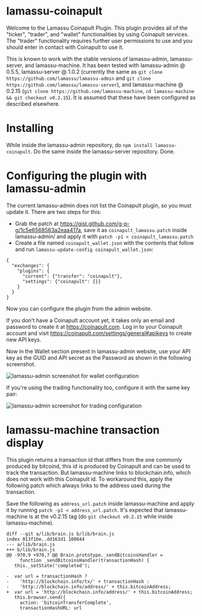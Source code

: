 lamassu-coinapult
=================

Welcome to the Lamassu Coinapult Plugin. This plugin provides all of the "ticker", "trader", and "wallet" functionalities by using Coinapult services. The "trader" functionality requires further user permissions to use and you should enter in contact with Coinapult to use it.

This is known to work with the stable versions of lamassu-admin, lamassu-server, and lamassu-machine. It has been tested with lamassu-admin @ 0.5.5, lamassu-server @ 1.0.2 (currently the same as `git clone https://github.com/lamassu/lamassu-admin` and `git clone https://github.com/lamassu/lamassu-server`), and lamassu-machine @ 0.2.15 (`git clone https://github.com/lamassu-machine`, `cd lamassu-machine && git checkout v0.2.15`). It is assumed that these have been configured as described elsewhere.


Installing
==========

While inside the lamassu-admin repository, do `npm install lamassu-coinapult`. Do the same inside the lamassu-server repository. Done.


Configuring the plugin with lamassu-admin
=========================================

The current lamassu-admin does not list the Coinapult plugin, so you must update it. There are two steps for this:

 * Grab the patch at https://gist.github.com/g-p-g/1c5e6568563a2eaa417a, save it as `coinapult_lamassu.patch` inside lamassu-admin/ and apply it with `patch -p1 < coinapult_lamassu.patch`
 * Create a file named `coinapult_wallet.json` with the contents that follow and run `lamassu-update-config coinapult_wallet.json`:

```
{
  "exchanges": {
    "plugins": {
      "current": {"transfer": "coinapult"},
      "settings": {"coinapult": {}}
    }
  }
}
```

Now you can configure the plugin from the admin website.

If you don't have a Coinapult account yet, it takes only an email and password to create it at https://coinapult.com. Log in to your Coinapult account and visit https://coinapult.com/settings/general#apikeys to create new API keys.

Now in the Wallet section present in lamassu-admin website, use your API key as the GUID and API secret as the Password as shown in the following screenshot.

![lamassu-admin screenshot for wallet configuration](http://i.imgur.com/C1Sa6Js.png "Coinapult wallet in lamassu-admin")

If you're using the trading functionality too, configure it with the same key pair:

![lamassu-admin screenshot for trading configuration](http://i.imgur.com/hvhAndj.png "Coinapult trading in lamassu-admin")


lamassu-machine transaction display
===================================

This plugin returns a transaction id that differs from the one commonly produced by bitcoind, this id is produced by Coinapult and can be used to track the transaction. But lamassu-machine links to blockchain.info, which does not work with this Coinapult id. To workaround this, apply the following patch which always links to the address used during the transaction.

Save the following as `address_url.patch` inside lamassu-machine and apply it by running `patch -p1 < address_url.patch`. It's expected that lamassu-machine is at the v0.2.15 tag (do `git checkout v0.2.15` while inside lamassu-machine).

```
diff --git a/lib/brain.js b/lib/brain.js
index 013f1be..dd163d1 100644
--- a/lib/brain.js
+++ b/lib/brain.js
@@ -970,9 +970,7 @@ Brain.prototype._sendBitcoinsHandler =
     function _sendBitcoinsHandler(transactionHash) {
   this._setState('completed');
 
-  var url = transactionHash ?
-    'http://blockchain.info/tx/' + transactionHash :
-    'http://blockchain.info/address/' + this.bitcoinAddress;
+  var url = 'http://blockchain.info/address/' + this.bitcoinAddress;
   this.browser.send({
     action: 'bitcoinTransferComplete',
     transactionHashURL: url
```
